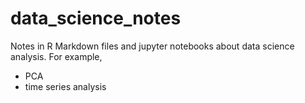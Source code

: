# data_science_notes
Notes in R Markdown files and jupyter notebooks about data science analysis. For example,
- PCA
- time series analysis
